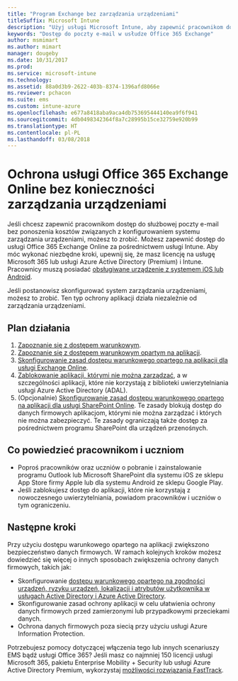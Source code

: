 ```yaml
---
title: "Program Exchange bez zarządzania urządzeniami"
titleSuffix: Microsoft Intune
description: "Użyj usługi Microsoft Intune, aby zapewnić pracownikom dostęp do poczty e-mail usługi Office 365 Exchange Online bez potrzeby konfigurowaniem systemu zarządzania urządzeniami."
keywords: "Dostęp do poczty e-mail w usłudze Office 365 Exchange"
author: msmimart
ms.author: mimart
manager: dougeby
ms.date: 10/31/2017
ms.prod: 
ms.service: microsoft-intune
ms.technology: 
ms.assetid: 88a0d3b9-2622-403b-8374-1396afd8066e
ms.reviewer: pchacon
ms.suite: ems
ms.custom: intune-azure
ms.openlocfilehash: e677a8418aba9aca4db753695444140ea9f6f941
ms.sourcegitcommit: 4db0498342364f8a7c28995b15ce32759e920b99
ms.translationtype: HT
ms.contentlocale: pl-PL
ms.lasthandoff: 03/08/2018
---
```

# <a name="protect-office-365-exchange-online-without-requiring-device-management"></a>Ochrona usługi Office 365 Exchange Online bez konieczności zarządzania urządzeniami

Jeśli chcesz zapewnić pracownikom dostęp do służbowej poczty e-mail bez ponoszenia kosztów związanych z konfigurowaniem systemu zarządzania urządzeniami, możesz to zrobić. Możesz zapewnić dostęp do usługi Office 365 Exchange Online za pośrednictwem usługi Intune. Aby móc wykonać niezbędne kroki, upewnij się, że masz licencję na usługę Microsoft 365 lub usługi Azure Active Directory (Premium) i Intune. Pracownicy muszą posiadać [obsługiwane urządzenie z systemem iOS lub Android](supported-devices-browsers.md). 

Jeśli postanowisz skonfigurować system zarządzania urządzeniami, możesz to zrobić. Ten typ ochrony aplikacji działa niezależnie od zarządzania urządzeniami. 

## <a name="action-plan"></a>Plan działania

1. [Zapoznanie się z dostępem warunkowym](conditional-access.md). 
2. [Zapoznanie się z dostępem warunkowym opartym na aplikacji](app-based-conditional-access-intune.md).
3. [Skonfigurowanie zasad dostępu warunkowego opartego na aplikacji dla usługi Exchange Online](app-based-conditional-access-intune-create.md).
4. [Zablokowanie aplikacji, którymi nie można zarządzać](app-modern-authentication-block.md), a w szczególności aplikacji, które nie korzystają z biblioteki uwierzytelniania usługi Azure Active Directory (ADAL).
5. (Opcjonalnie) [Skonfigurowanie zasad dostępu warunkowego opartego na aplikacji dla usługi SharePoint Online](app-based-conditional-access-intune-create.md). Te zasady blokują dostęp do danych firmowych aplikacjom, którymi nie można zarządzać i których nie można zabezpieczyć. Te zasady ograniczają także dostęp za pośrednictwem programu SharePoint dla urządzeń przenośnych. 

## <a name="what-to-tell-employees-and-students"></a>Co powiedzieć pracownikom i uczniom

* Poproś pracowników oraz uczniów o pobranie i zainstalowanie programu Outlook lub Microsoft SharePoint dla systemu iOS ze sklepu App Store firmy Apple lub dla systemu Android ze sklepu Google Play. 
* Jeśli zablokujesz dostęp do aplikacji, które nie korzystają z nowoczesnego uwierzytelniania, powiadom pracowników i uczniów o tym ograniczeniu. 

## <a name="next-steps"></a>Następne kroki

Przy użyciu dostępu warunkowego opartego na aplikacji zwiększono bezpieczeństwo danych firmowych. W ramach kolejnych kroków możesz dowiedzieć się więcej o innych sposobach zwiększenia ochrony danych firmowych, takich jak: 

* Skonfigurowanie [dostępu warunkowego opartego na zgodności urządzeń, ryzyku urządzeń, lokalizacji i atrybutów użytkownika w usługach Active Directory i Azure Active Directory](https://docs.microsoft.com/azure/active-directory/active-directory-conditional-access-azure-portal).  
* Skonfigurowanie zasad ochrony aplikacji w celu ułatwienia ochrony danych firmowych przed zamierzonymi lub przypadkowymi przeciekami danych. 
* Ochrona danych firmowych poza siecią przy użyciu usługi Azure Information Protection. 

Potrzebujesz pomocy dotyczącej włączenia tego lub innych scenariuszy EMS bądź usługi Office 365? Jeśli masz co najmniej 150 licencji usługi Microsoft 365, pakietu Enterprise Mobility + Security lub usługi Azure Active Directory Premium, wykorzystaj [możliwości rozwiązania FastTrack](https://docs.microsoft.com/enterprise-mobility-security/solutions/enterprise-mobility-fasttrack-program). 